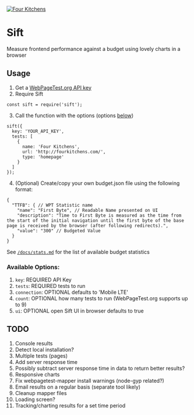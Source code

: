 [![Four Kitchens](https://img.shields.io/badge/4K-Four%20Kitchens-35AA4E.svg)](https://fourkitchens.com/)

# Sift
Measure frontend performance against a budget using lovely charts in a browser

## Usage

1. Get a [WebPageTest.org API key](https://www.webpagetest.org/getkey.php)
2. Require Sift
```
const sift = require('sift');
```
3. Call the function with the options (options [below](https://github.com/fourkitchens/sift#available-options))
```
sift({
  key: 'YOUR_API_KEY',
  tests: [
    {
      name: 'Four Kitchens',
      url: 'http://fourkitchens.com/',
      type: 'homepage'
    }
  ]
});
```

4. (Optional) Create/copy your own budget.json file using the following format:

```
{
  "TTFB": { // WPT Statistic name
    "name": "First Byte", // Readable Name presented on UI
    "description": "Time to First Byte is measured as the time from the start of the initial navigation until the first byte of the base page is received by the browser (after following redirects).",
    "value": "300" // Budgeted Value
  }
}

```
See [`/docs/stats.md`](https://github.com/fourkitchens/sift/blob/master/docs/stats.md) for the list of available budget statistics


### Available Options:
1. `key`: REQUIRED API Key
2. `tests`: REQUIRED tests to run
3. `connection`: OPTIONAL defaults to 'Mobile LTE'
4. `count`: OPTIONAL how many tests to run (WebPageTest.org supports up to 9)
5. `ui`: OPTIONAL open Sift UI in browser defaults to true


## TODO

1. Console results
1. Detect local installation?
1. Multiple tests (pages)
1. Add server response time
1. Possibly subtract server response time in data to return better results?
1. Responsive charts
1. Fix webpagetest-mapper install warnings (node-gyp related?)
1. Email results on a regular basis (separate tool likely)
1. Cleanup mapper files
1. Loading screen?
1. Tracking/charting results for a set time period
